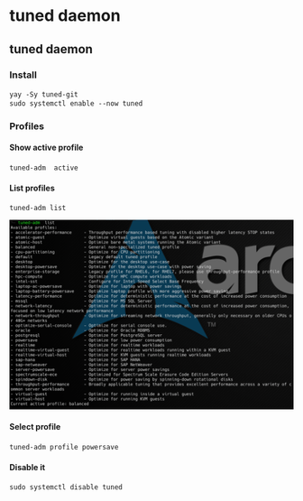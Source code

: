 # tuned daemon

## tuned daemon

### Install

```text
yay -Sy tuned-git
sudo systemctl enable --now tuned
```

### Profiles

#### Show active profile

```text
tuned-adm  active
```

#### List profiles

```text
tuned-adm list
```

![](../../../.gitbook/assets/image%20%28201%29.png)

#### Select profile

```text
tuned-adm profile powersave
```

#### Disable it

```text
sudo systemctl disable tuned
```

